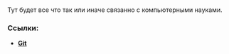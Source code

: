 # 

Тут будет все что так или иначе связанно с компьютерными науками.

### Ссылки:

+ **[Git](Git\Git.md)**

    